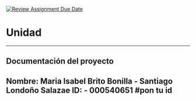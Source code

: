 [![Review Assignment Due Date](https://classroom.github.com/assets/deadline-readme-button-22041afd0340ce965d47ae6ef1cefeee28c7c493a6346c4f15d667ab976d596c.svg)](https://classroom.github.com/a/gzRFP7VK)
# Unidad 
---
## Documentación del proyecto
Nombre:  Maria Isabel Brito Bonilla - Santiago Londoño Salazae
ID:  - 000540651 #pon  tu id
---
